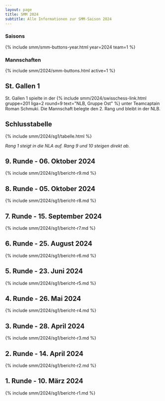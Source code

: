 ```yaml
---
layout: page
title: SMM 2024
subtitle: Alle Informationen zur SMM-Saison 2024
---
```


### Saisons

{% include smm/smm-buttons-year.html year=2024 team=1 %}

### Mannschaften

{% include smm/2024/smm-buttons.html active=1 %}

## St. Gallen 1

St. Gallen 1 spielte in der
{% include smm/2024/swisschess-link.html gruppe=201 liga=2 round=9 text="NLB, Gruppe Ost" %} unter Teamcaptain
Roman Schmuki. Die Mannschaft belegte den 2. Rang und bleibt in der NLB.

## Schlusstabelle

{% include smm/2024/sg1/tabelle.html %}

_Rang 1 steigt in die NLA auf. Rang 9 und 10 steigen direkt ab._

## 9. Runde - 06. Oktober 2024

{% include smm/2024/sg1/bericht-r9.md %}

## 8. Runde - 05. Oktober 2024

{% include smm/2024/sg1/bericht-r8.md %}

## 7. Runde - 15. September 2024

{% include smm/2024/sg1/bericht-r7.md %}

## 6. Runde - 25. August 2024

{% include smm/2024/sg1/bericht-r6.md %}

## 5. Runde - 23. Juni 2024

{% include smm/2024/sg1/bericht-r5.md %}

## 4. Runde - 26. Mai 2024

{% include smm/2024/sg1/bericht-r4.md %}

## 3. Runde - 28. April 2024

{% include smm/2024/sg1/bericht-r3.md %}

## 2. Runde - 14. April 2024

{% include smm/2024/sg1/bericht-r2.md %}

## 1. Runde - 10. März 2024

{% include smm/2024/sg1/bericht-r1.md %}

<style>
table th, table td:nth-of-type(4) {
    white-space: nowrap;
}
</style>
